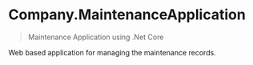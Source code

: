 # Company.MaintenanceApplication
> Maintenance Application using  .Net Core

Web based application for managing the maintenance records.

